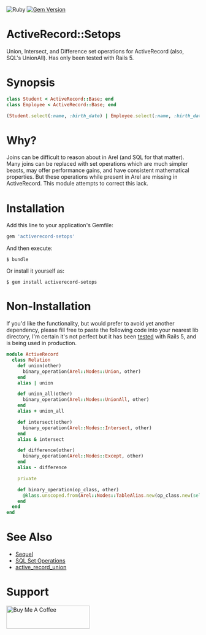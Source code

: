 ![Ruby](https://github.com/delonnewman/activerecord-setops/workflows/Ruby/badge.svg)
[![Gem Version](https://badge.fury.io/rb/activerecord-setops.svg)](https://badge.fury.io/rb/activerecord-setops)

# ActiveRecord::Setops

Union, Intersect, and Difference set operations for ActiveRecord (also, SQL's UnionAll).
Has only been tested with Rails 5.

# Synopsis

```ruby
class Student < ActiveRecord::Base; end
class Employee < ActiveRecord::Base; end

(Student.select(:name, :birth_date) | Employee.select(:name, :birth_date)).where("name like John%")
```

# Why?

Joins can be difficult to reason about in Arel (and SQL for that matter). Many joins can be replaced
with set operations which are much simpler beasts, may offer performance gains, and have consistent
mathematical properties. But these operations while present in Arel are missing in ActiveRecord. This
module attempts to correct this lack.

# Installation

Add this line to your application's Gemfile:

```ruby
gem 'activerecord-setops'
```

And then execute:

    $ bundle

Or install it yourself as:

    $ gem install activerecord-setops

# Non-Installation

If you'd like the functionality, but would prefer to avoid yet another dependency, please fill free to paste the following code into your nearest lib directory, I'm certain it's not perfect but it has been [tested](spec/active_record/setops_spec.rb) with Rails 5, and is being used in production.

```ruby
module ActiveRecord
  class Relation
    def union(other)
      binary_operation(Arel::Nodes::Union, other)
    end
    alias | union

    def union_all(other)
      binary_operation(Arel::Nodes::UnionAll, other)
    end
    alias + union_all

    def intersect(other)
      binary_operation(Arel::Nodes::Intersect, other)
    end
    alias & intersect

    def difference(other)
      binary_operation(Arel::Nodes::Except, other)
    end
    alias - difference

    private

    def binary_operation(op_class, other)
      @klass.unscoped.from(Arel::Nodes::TableAlias.new(op_class.new(self.arel.ast, other.arel.ast), @klass.arel_table.name))
    end
  end
end
```

# See Also

- [Sequel](http://sequel.jeremyevans.net)
- [SQL Set Operations](https://en.wikipedia.org/wiki/Set_operations_(SQL))
- [active_record_union](https://github.com/brianhempel/active_record_union)

# Support

<a href="https://www.buymeacoffee.com/delonnewman" target="_blank"><img src="https://cdn.buymeacoffee.com/buttons/v2/default-yellow.png" alt="Buy Me A Coffee" style="height: 60px !important;width: 217px !important;" ></a>
